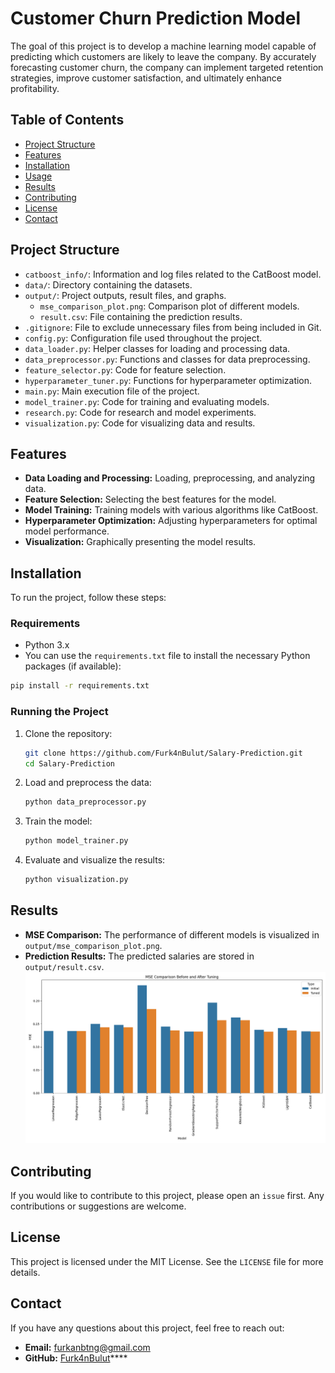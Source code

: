 # Customer Churn Prediction Model

The goal of this project is to develop a machine learning model capable of predicting which customers are likely to leave the company. By accurately forecasting customer churn, the company can implement targeted retention strategies, improve customer satisfaction, and ultimately enhance profitability.
## Table of Contents

- [Project Structure](#project-structure)
- [Features](#features)
- [Installation](#installation)
- [Usage](#usage)
- [Results](#results)
- [Contributing](#contributing)
- [License](#license)
- [Contact](#contact)

## Project Structure

- `catboost_info/`: Information and log files related to the CatBoost model.
- `data/`: Directory containing the datasets.
- `output/`: Project outputs, result files, and graphs.
  - `mse_comparison_plot.png`: Comparison plot of different models.
  - `result.csv`: File containing the prediction results.
- `.gitignore`: File to exclude unnecessary files from being included in Git.
- `config.py`: Configuration file used throughout the project.
- `data_loader.py`: Helper classes for loading and processing data.
- `data_preprocessor.py`: Functions and classes for data preprocessing.
- `feature_selector.py`: Code for feature selection.
- `hyperparameter_tuner.py`: Functions for hyperparameter optimization.
- `main.py`: Main execution file of the project.
- `model_trainer.py`: Code for training and evaluating models.
- `research.py`: Code for research and model experiments.
- `visualization.py`: Code for visualizing data and results.

## Features

- **Data Loading and Processing:** Loading, preprocessing, and analyzing data.
- **Feature Selection:** Selecting the best features for the model.
- **Model Training:** Training models with various algorithms like CatBoost.
- **Hyperparameter Optimization:** Adjusting hyperparameters for optimal model performance.
- **Visualization:** Graphically presenting the model results.

## Installation

To run the project, follow these steps:

### Requirements

- Python 3.x
- You can use the `requirements.txt` file to install the necessary Python packages (if available):

```bash
pip install -r requirements.txt
```

### Running the Project

1. Clone the repository:

   ```bash
   git clone https://github.com/Furk4nBulut/Salary-Prediction.git
   cd Salary-Prediction
   ```

2. Load and preprocess the data:

   ```bash
   python data_preprocessor.py
   ```

3. Train the model:

   ```bash
   python model_trainer.py
   ```

4. Evaluate and visualize the results:

   ```bash
   python visualization.py
   ```

## Results

- **MSE Comparison:** The performance of different models is visualized in `output/mse_comparison_plot.png`.
- **Prediction Results:** The predicted salaries are stored in `output/result.csv`.
![Results](output/mse_comparison_plot.png)

## Contributing

If you would like to contribute to this project, please open an `issue` first. Any contributions or suggestions are welcome.

## License

This project is licensed under the MIT License. See the `LICENSE` file for more details.

## Contact

If you have any questions about this project, feel free to reach out:

- **Email:** [furkanbtng@gmail.com](mailto:furkanbtng@gmail.com)
- **GitHub:** [Furk4nBulut](https://github.com/Furk4nBulut)****